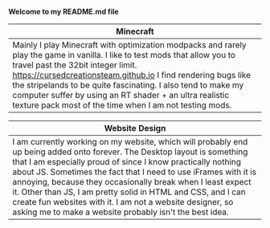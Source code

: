 **Welcome to my README.md file**

| Minecraft |
|----------|
| Mainly I play Minecraft with optimization modpacks and rarely play the game in vanilla. I like to test mods that allow you to travel past the 32bit integer limit. https://cursedcreationsteam.github.io I find rendering bugs like the stripelands to be quite fascinating. I also tend to make my computer suffer by using an RT shader + an ultra realistic texture pack most of the time when I am not testing mods.|

| Website Design |
|----------|
| I am currently working on my website, which will probably end up being added onto forever. The Desktop layout is something that I am especially proud of since I know practically nothing about JS. Sometimes the fact that I need to use iFrames with it is annoying, because they occasionally break when I least expect it. Other than JS, I am pretty solid in HTML and CSS, and I can create fun websites with it. I am not a website designer, so asking me to make a website probably isn't the best idea. |


